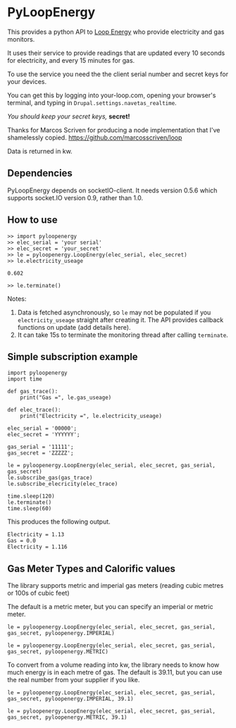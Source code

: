 PyLoopEnergy
======

This provides a python API to [Loop Energy](https://www.your-loop.com) who provide electricity and gas monitors.

It uses their service to provide readings that are updated every 10 seconds for electricity, and every 15 minutes for gas.

To use the service you need the the client serial number and secret keys for your devices.

You can get this by logging into your-loop.com, opening your browser's terminal, and typing in ```Drupal.settings.navetas_realtime```.

*You should keep your secret keys,* **secret!**

Thanks for Marcos Scriven for producing a node implementation that I've shamelessly copied. https://github.com/marcosscriven/loop

Data is returned in kw.

Dependencies
------------
PyLoopEnergy depends on socketIO-client. It needs version 0.5.6 which supports socket.IO version 0.9, rather than 1.0.


How to use
----------

    >> import pyloopenergy
    >> elec_serial = 'your serial'
    >> elec_secret = 'your_secret'
    >> le = pyloopenergy.LoopEnergy(elec_serial, elec_secret)
    >> le.electricity_useage

    0.602

    >> le.terminate()

Notes:
 1. Data is fetched asynchronously, so `le` may not be populated if you `electricity_useage` straight after creating it. The API provides callback functions on update (add details here).
 2. It can take 15s to terminate the monitoring thread after calling `terminate`.


Simple subscription example
---------
````
import pyloopenergy
import time

def gas_trace():
    print("Gas =", le.gas_useage)

def elec_trace():
    print("Electricity =", le.electricity_useage)

elec_serial = '00000';
elec_secret = 'YYYYYY';

gas_serial = '11111';
gas_secret = 'ZZZZZ';

le = pyloopenergy.LoopEnergy(elec_serial, elec_secret, gas_serial, gas_secret)
le.subscribe_gas(gas_trace)
le.subscribe_elecricity(elec_trace)

time.sleep(120)
le.terminate()
time.sleep(60)
````
This produces the following output.

````
Electricity = 1.13
Gas = 0.0
Electricity = 1.116
````


Gas Meter Types and Calorific values
---------

The library supports metric and imperial gas meters (reading cubic metres or 100s of cubic feet)

The default is a metric meter, but you can specify an imperial or metric meter.

````
le = pyloopenergy.LoopEnergy(elec_serial, elec_secret, gas_serial, gas_secret, pyloopenergy.IMPERIAL)

le = pyloopenergy.LoopEnergy(elec_serial, elec_secret, gas_serial, gas_secret, pyloopenergy.METRIC)

````

To convert from a volume reading into kw, the library needs to know how much energy is in each metre of gas. The default is 39.11, but you can use the real number from your supplier if you like.

````
le = pyloopenergy.LoopEnergy(elec_serial, elec_secret, gas_serial, gas_secret, pyloopenergy.IMPERIAL, 39.1)

le = pyloopenergy.LoopEnergy(elec_serial, elec_secret, gas_serial, gas_secret, pyloopenergy.METRIC, 39.1)

````


